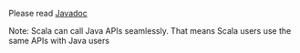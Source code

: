 Please read [Javadoc](../../javadoc/spark/)

Note: Scala can call Java APIs seamlessly. That means Scala users use the same APIs with Java users
